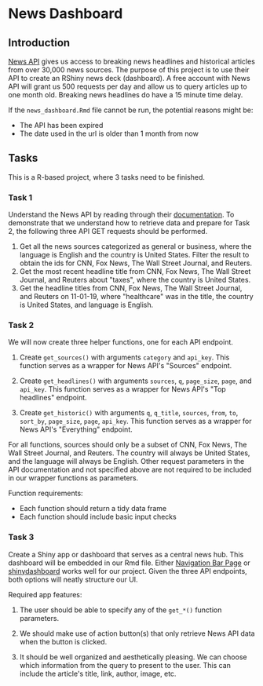 # News Dashboard

## Introduction

[News API](https://newsapi.org/) gives us access to breaking news headlines and historical articles from over 30,000 news sources. The purpose of this project is to use their API to create an RShiny news deck (dashboard). A free account with News API will grant us 500 requests per day and allow us to query articles up to one month old. Breaking news headlines do have a 15 minute time delay.

If the `news_dashboard.Rmd` file cannot be run, the potential reasons might be:

- The API has been expired  
- The date used in the url is older than 1 month from now

## Tasks

This is a R-based project, where 3 tasks need to be finished.

### Task 1

Understand the News API by reading through their [documentation](https://newsapi.org/docs/endpoints/top-headlines). To demonstrate that we understand how to retrieve data and prepare for Task 2, the following three API GET requests should be performed.

1. Get all the news sources categorized as general or business, where the language is English and the country is United States. Filter the result to obtain the ids for CNN, Fox News, The Wall Street Journal, and Reuters.
2. Get the most recent headline title from CNN, Fox News, The Wall Street Journal, and Reuters about "taxes", where the country is United States.
3. Get the headline titles from CNN, Fox News, The Wall Street Journal, and Reuters on 11-01-19, where "healthcare" was in the title, the country is United States, and language is English.

### Task 2

We will now create three helper functions, one for each API endpoint. 

1. Create `get_sources()` with arguments `category` and `api_key`. This function serves as a wrapper for News API's "Sources" endpoint.

2. Create `get_headlines()` with arguments `sources`, `q`, `page_size`, `page`, and `api_key`. This function serves as a wrapper for News API's "Top headlines" endpoint.
   
3. Create `get_historic()` with arguments `q`, `q_title`, `sources`, `from`, `to`, `sort_by`, `page_size`, `page`, `api_key`. This function serves as a wrapper for News API's "Everything" endpoint.
   
For all functions, sources should only be a subset of CNN, Fox News, The Wall Street Journal, and Reuters. The country will always be United States, and the language will always be English. Other request parameters in the API documentation and not specified above are not required to be included in our wrapper functions as parameters.

Function requirements:

- Each function should return a tidy data frame  
- Each function should include basic input checks

### Task 3

Create a Shiny app or dashboard that serves as a central news hub. This dashboard will be embedded in our Rmd file. Either [Navigation Bar Page](https://shiny.rstudio.com/gallery/navbar-example.html) or [shinydashboard](https://rstudio.github.io/shinydashboard/) works well for our project. Given the three API endpoints, both options will neatly structure our UI.

Required app features:

1. The user should be able to specify any of the `get_*()` function parameters.

2. We should make use of action button(s) that only retrieve News API data when the button is clicked.
   
3. It should be well organized and aesthetically pleasing. We can choose which information from the query to present to the user. This can include the article's title, link, author, image, etc.